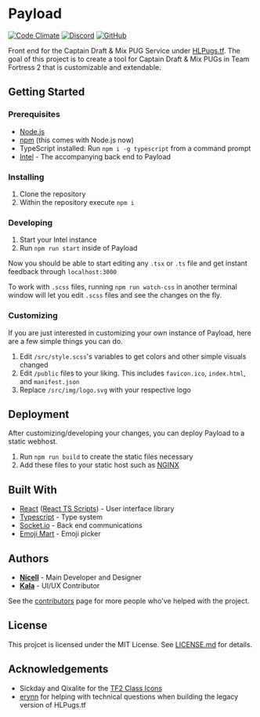 # Payload

[![Code Climate](https://img.shields.io/codeclimate/maintainability/HLPugs/Payload.svg?style=flat-square)](https://codeclimate.com/github/HLPugs/Payload)
[![Discord](https://img.shields.io/discord/342788231508787201.svg?style=flat-square)](https://discord.gg/rwXy3rq)
[![GitHub](https://img.shields.io/github/license/mashape/apistatus.svg?style=flat-square)](LICENSE)


Front end for the Captain Draft & Mix PUG Service under [HLPugs.tf](https://hlpugs.tf). The goal of this project is to create a tool for Captain Draft & Mix PUGs in Team Fortress 2 that is customizable and extendable.

## Getting Started

### Prerequisites
- [Node.js](https://nodejs.org/en/download/)
- [npm](https://www.npmjs.com/get-npm) (this comes with Node.js now)
- TypeScript installed: Run `npm i -g typescript` from a command prompt
- [Intel](https://github.com/HLPugs/Intel) - The accompanying back end to Payload

### Installing
1. Clone the repository
2. Within the repository execute `npm i`

### Developing
1. Start your Intel instance
2. Run `npm run start` inside of Payload

Now you should be able to start editing any `.tsx` or `.ts` file and get instant feedback through `localhost:3000`

To work with `.scss` files, running `npm run watch-css` in another terminal window will let you edit `.scss` files and see the changes on the fly.

### Customizing
If you are just interested in customizing your own instance of Payload, here are a few simple things you can do.

1. Edit `/src/style.scss`'s variables to get colors and other simple visuals changed
2. Edit `/public` files to your liking. This includes `favicon.ico`, `index.html`, and `manifest.json`
3. Replace `/src/img/logo.svg` with your respective logo

## Deployment
After customizing/developing your changes, you can deploy Payload to a static webhost.

1. Run `npm run build` to create the static files necessary
2. Add these files to your static host such as [NGINX](https://www.nginx.com/)

## Built With
- [React](https://reactjs.org) ([React TS Scripts](https://github.com/wmonk/create-react-app-typescript)) - User interface library
- [Typescript](https://www.typescriptlang.org/) - Type system
- [Socket.io](https://socket.io) - Back end communications
- [Emoji Mart](https://github.com/missive/emoji-mart) - Emoji picker

## Authors
- [**Nicell**](https://github.com/nicell) - Main Developer and Designer
- [**Kala**](https://github.com/kalasalad) - UI/UX Contributor

See the [contributors](https://github.com/HLPugs/Payload/contributors) page for more people who've helped with the project.

## License
This projcet is licensed under the MIT License. See [LICENSE.md](LICENSE.md) for details.

## Acknowledgements
- Sickday and Qixalite for the [TF2 Class Icons](https://github.com/Qixalite/tf2-classfont)
- [erynn](https://github.com/erynnb) for helping with technical questions when building the legacy version of HLPugs.tf
